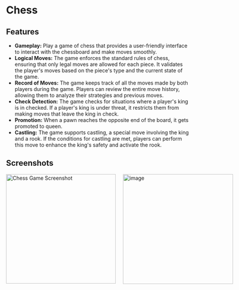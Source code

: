 <h1>Chess</h1>

<h2>Features</h2>

<ul>
  <li><strong>Gameplay:</strong> Play a game of chess that provides a user-friendly interface to interact with the chessboard and make moves smoothly.</li>

  
  <li><strong>Logical Moves:</strong> The game enforces the standard rules of chess, ensuring that only legal moves are allowed for each piece. It validates the player's moves based on the piece's type and the current state of the game.</li>

  
  <li><strong>Record of Moves:</strong> The game keeps track of all the moves made by both players during the game. Players can review the entire move history, allowing them to analyze their strategies and previous moves.</li>

  
  <li><strong>Check Detection:</strong> The game checks for situations where a player's king is in checked. If a player's king is under threat, it restricts them from making moves that leave the king in check.</li>

  
  <li><strong>Promotion:</strong> When a pawn reaches the opposite end of the board, it gets promoted to queen.</li>

  
  <li><strong>Castling:</strong> The game supports castling, a special move involving the king and a rook. If the conditions for castling are met, players can perform this move to enhance the king's safety and activate the rook.</li>
</ul>

<h2>Screenshots</h2>
<div style="display: flex; gap: 20px;">
        <img src="https://swabhan.github.io/chess.png" alt="Chess Game Screenshot" width="300">
        <img width="301" alt="image" src="https://github.com/Swabhan/Chess/assets/46286853/35358163-781a-4d79-8f0e-7ab6fa7c883c">
    </div>
